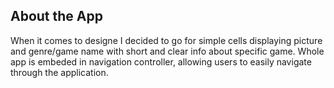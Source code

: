 ## About the App

When it comes to designe I decided to go for simple cells displaying picture and genre/game name with short and clear info about specific game.
Whole app is embeded in navigation controller, allowing users to easily navigate through the application.
